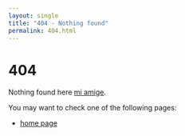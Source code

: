 ```yaml
---
layout: single
title: "404 - Nothing found"
permalink: 404.html
---
```

# 404

Nothing found here [mi amige](https://en.wikipedia.org/wiki/Gender_neutrality_in_Spanish).

You may want to check one of the following pages:

- [home page](/)
